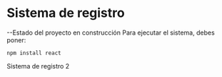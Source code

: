 <h1>Sistema de registro</h1>


--Estado del proyecto en construcción
Para ejecutar el sistema, debes poner: 

`npm install react`

Sistema de registro 2

